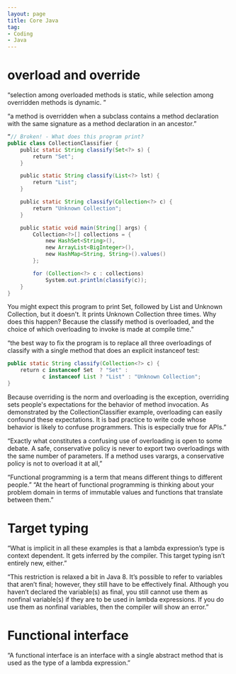 ```yaml
---
layout: page
title: Core Java
tag:
- Coding
- Java
---
```

# overload and override
“selection among overloaded methods is static, while selection among overridden methods is dynamic. ”

“a method is overridden when a subclass contains a method declaration with the same signature as a method declaration in an ancestor.”

```java
“// Broken! - What does this program print?
public class CollectionClassifier {
    public static String classify(Set<?> s) {
        return "Set";
    }

    public static String classify(List<?> lst) {
        return "List";
    }

    public static String classify(Collection<?> c) {
        return "Unknown Collection";
    }

    public static void main(String[] args) {
        Collection<?>[] collections = {
            new HashSet<String>(),
            new ArrayList<BigInteger>(),
            new HashMap<String, String>().values()
        };

        for (Collection<?> c : collections)
            System.out.println(classify(c));
    }
}
```
You might expect this program to print Set, followed by List and Unknown Collection, but it doesn't. It prints Unknown Collection three times. Why does this happen? Because the classify method is overloaded, and the choice of which overloading to invoke is made at compile time.”


“the best way to fix the program is to replace all three overloadings of classify with a single method that does an explicit instanceof test:
```java
public static String classify(Collection<?> c) {
    return c instanceof Set  ? "Set" :
           c instanceof List ? "List" : "Unknown Collection";
}
```
Because overriding is the norm and overloading is the exception, overriding sets people's expectations for the behavior of method invocation. As demonstrated by the CollectionClassifier example, overloading can easily confound these expectations. It is bad practice to write code whose behavior is likely to confuse programmers. This is especially true for APIs.”


“Exactly what constitutes a confusing use of overloading is open to some debate. A safe, conservative policy is never to export two overloadings with the same number of parameters. If a method uses varargs, a conservative policy is not to overload it at all,”

“Functional programming is a term that means different things to different people.”
“At the heart of functional programming is thinking about your problem domain in terms of immutable values and functions that translate between them.”

# Target typing
“What is implicit in all these examples is that a lambda expression’s type is context dependent. It gets inferred by the compiler. This target typing isn’t entirely new, either.”

“This restriction is relaxed a bit in Java 8. It’s possible to refer to variables that aren’t final; however, they still have to be effectively final. Although you haven’t declared the variable(s) as final, you still cannot use them as nonfinal variable(s) if they are to be used in lambda expressions. If you do use them as nonfinal variables, then the compiler will show an error.”


# Functional interface
“A functional interface is an interface with a single abstract method that is used as the type of a lambda expression.”




